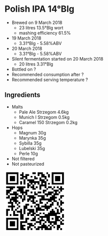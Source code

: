 # Polish IPA 14°Blg

  * Brewed on 9 March 2018
    * 23 litres 13.5°Blg wort
    * mashing efficiency 61.5%
  * 19 March 2018
    * 3.31°Blg - 5.58%ABV
  * 20 March 2018
    * 3.31°Blg - 5.58%ABV
  * Silent fermentation started on 20 March 2018
    * 20 litres 3.31°Blg
  * Bottled on ?
  * Recommended consumption after ?
  * Recommended serving temperature ?

## Ingredients

  * Malts
    * Pale Ale Strzegom 4.6kg
    * Munich I Strzegom 0.5kg
    * Caramel 150 Strzegom 0.2kg
  * Hops
    * Magnum 30g 
    * Marynka 35g
    * Sybilla 35g
    * Lubelski 35g
    * Perle 10g
  * Not filtered
  * Not pasteurized

![qrcode](qrs/14.png)

